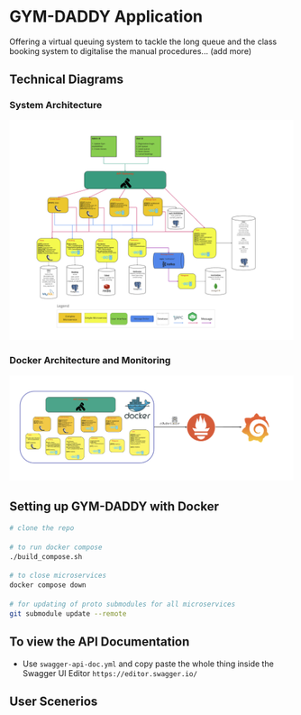 # GYM-DADDY Application
Offering a virtual queuing system to tackle the long queue and the class booking system to digitalise the manual procedures... (add more)



## Technical Diagrams
### System Architecture
![Architecture Diagram](./readme-files/system-architecture.png)

### Docker Architecture and Monitoring
![Docker Diagram](./readme-files/monitoring.png)




## Setting up GYM-DADDY with Docker
```bash
# clone the repo

# to run docker compose
./build_compose.sh 

# to close microservices
docker compose down

# for updating of proto submodules for all microservices
git submodule update --remote
```

## To view the API Documentation
- Use `swagger-api-doc.yml` and copy paste the whole thing inside the Swagger UI Editor `https://editor.swagger.io/`

## User Scenerios
### 